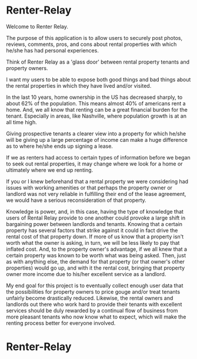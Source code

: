 # Renter-Relay

Welcome to Renter Relay.

The purpose of this application is to allow users to securely post photos, reviews, comments, pros, and cons about rental properties with which he/she has had personal experiences.

Think of Renter Relay as a 'glass door' between rental property tenants and property owners.

I want my users to be able to expose both good things and bad things about the rental properties in which they have lived and/or visited.

In the last 10 years, home ownership in the US has decreased sharply, to about 62% of the population. This means almost 40% of americans rent a home. And, we all know that renting can be a great financial burden for the tenant. Especially in areas, like Nashville, where population growth is at an all time high.

Giving prospective tenants a clearer view into a property for which he/she will be giving up a large percentage of income can make a huge difference as to where he/she ends up signing a lease. 

If we as renters had access to certain types of information before we began to seek out rental properties, it may change where we look for a home or ultimately where we end up renting.

If you or I knew beforehand that a rental property we were considering had issues with working amenities or that perhaps the property owner or landlord was not very reliable in fulfilling their end of the lease agreement, we would have a serious reconsideration of that property.

Knowledge is power, and, in this case, having the type of knowledge that users of Rental Relay provide to one another could provoke a large shift in bargaining power between landlords and tenants. Knowing that a certain property has several factors that strike against it could in fact drive the rental cost of that property down. If more of us know that a property isn't worth what the owner is asking, in turn, we will be less likely to pay that inflated cost. And, to the property owner's advantage, if we all knew that a certain property was known to be worth what was being asked. Then, just as with anything else, the demand for that property (or that owner's other properties) would go up, and with it the rental cost, bringing that property owner more income due to his/her excellent service as a landlord.

My end goal for this project is to eventually collect enough user data that the possibilities for property owners to price gouge and/or treat tenants unfairly become drastically reduced. Likewise, the rental owners and landlords out there who work hard to provide their tenants with excellent services should be duly rewarded by a continual flow of business from more pleasant tenants who now know what to expect, which will make the renting process better for everyone involved.




# Renter-Relay
